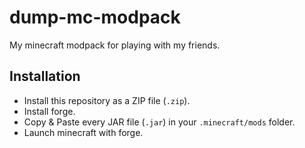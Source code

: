 # dump-mc-modpack
My minecraft modpack for playing with my friends.

## Installation
- Install this repository as a ZIP file (`.zip`).
- Install forge.
- Copy & Paste every JAR file (`.jar`) in your `.minecraft/mods` folder.
- Launch minecraft with forge.
